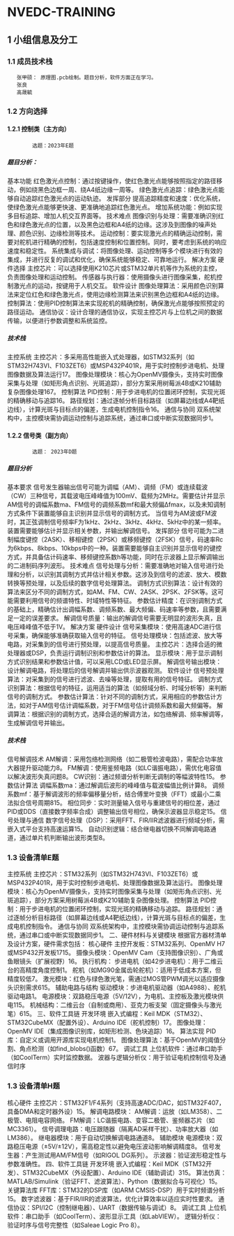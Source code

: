 # NVEDC-TRAINING
## 1 小组信息及分工
### 1.1 成员技术栈
       张甲硕： 原理图.pcb绘制。题目分析，软件方面正在学习。
       张良
       高晟毓
### 1.2 方向选择
#### 1.2.1 控制类（主方向）
            选题：2023年E题
  ##### 题目分析：
基本功能
红色激光点控制：通过按键操作，使红色激光点能够按照指定的路径移动，例如绕黑色边框一周、绕A4纸边缘一周等。
绿色激光点追踪：绿色激光点能够自动追踪红色激光点的运动轨迹。
发挥部分
提高追踪精度和速度：优化系统，使绿色激光点能够更快速、更准确地追踪红色激光点。
增加系统功能：例如实现多目标追踪、增加人机交互界面等。
技术难点
图像识别与处理：需要准确识别红色和绿色激光点的位置，以及黑色边框和A4纸的边缘。这涉及到图像的噪声处理、颜色识别、边缘检测等技术。
运动控制：要实现激光点的精确运动控制，需要对舵机进行精确的控制，包括速度控制和位置控制。同时，要考虑到系统的响应速度和稳定性。
系统集成与调试：将图像处理、运动控制等多个模块进行有效的集成，并进行反复的调试和优化，确保系统能够稳定、可靠地运行。
解决方案
硬件选择
主控芯片：可以选择使用K210芯片或STM32单片机等作为系统的主控，负责图像处理和运动控制。
传感器与执行器：使用摄像头进行图像采集，舵机控制激光点的运动，按键用于人机交互。
软件设计
图像处理算法：采用颜色识别算法来定位红色和绿色激光点，使用边缘检测算法来识别黑色边框和A4纸的边缘。
控制算法：使用PID控制算法来实现舵机的精确控制，确保激光点能够按照预定的路径运动。
通信协议：设计合理的通信协议，实现主控芯片与上位机之间的数据传输，以便进行参数调整和系统监控。
  ##### 技术栈
主控系统
主控芯片：多采用高性能嵌入式处理器，如STM32系列（如STM32H743VI、F103ZET6）或MSP432P401R，用于实时控制步进电机、处理图像数据及算法运行17。
图像处理模块：核心为OpenMV摄像头，支持实时图像采集与处理（如矩形角点识别、光斑追踪），部分方案采用树莓派4B或K210辅助复杂图像处理167。
控制算法
PID控制：用于步进电机的位置闭环控制，实现光斑的精确移动与追踪16。
路径规划：通过逐帧分析目标路径（如屏幕边线或A4靶纸边线），计算光斑与目标点的偏差，生成电机控制指令16。
通信与协同
双系统架构中，主控模块需协调运动控制与追踪系统，通过串口或中断实现数据同步1。
#### 1.2.2 信号类（副方向）
            选题： 2023年D题
  ##### 题目分析
基本要求
信号发生器输出信号可能为调幅（AM）、调频（FM）或连续载波（CW）三种信号，其载波电压峰峰值为100mV、载频为2MHz。需要估计并显示AM信号的调幅系数ma、FM信号的调频系数mf和最大频偏Δfmax，以及未知调制方式条件下装置能够自主识别并显示信号的调制方式。
当信号为AM波或FM波时，其正弦调制信号频率F为1kHz、2kHz、3kHz、4kHz、5kHz中的某一频率。装置需要能够估计并显示相关参数，并输出解调信号。
发挥部分
信号可能为二进制幅度键控（2ASK）、移相键控（2PSK）或移频键控（2FSK）信号，码速率Rc为6kbps、8kbps、10kbps中的一种。装置需要能够自主识别并显示信号的键控方式，并具备估计码速率、移频键控系数h等功能，同时在示波器上显示解调输出的二进制码序列波形。
技术难点
信号处理与分析：需要准确地对输入信号进行处理和分析，以识别其调制方式并估计相关参数。这涉及到信号的滤波、放大、模数转换等预处理，以及后续的数字信号处理算法。
调制方式识别算法：设计有效的算法来区分不同的调制方式，如AM、FM、CW、2ASK、2PSK、2FSK等。这可能需要利用信号的频谱特性、时域特性等特征。
参数估计精度：在识别调制方式的基础上，精确估计出调幅系数、调频系数、最大频偏、码速率等参数，且需要满足一定的误差要求。
解调信号质量：输出的解调信号需要无明显的波形失真，且电压峰峰值不低于1V。
解决方案
硬件设计
信号采集模块：使用高速ADC进行信号采集，确保能够准确获取输入信号的特征。
信号处理模块：包括滤波、放大等电路，对采集到的信号进行预处理，以提高信号质量。
主控芯片：选择合适的微处理器或DSP，负责运行调制识别和参数估计的算法。
显示模块：用于显示调制方式识别结果和参数估计值，可以采用LCD或LED显示屏。
解调信号输出模块：设计解调电路，将处理后的信号解调并输出供示波器观测。
软件设计
信号预处理算法：对采集到的信号进行滤波、去噪等处理，提取有用的信号特征。
调制方式识别算法：根据信号的特征，运用适当的算法（如频域分析、时域分析等）来判断信号的调制方式。
参数估计算法：针对不同的调制方式，采用相应的参数估计方法，如对于AM信号估计调幅系数，对于FM信号估计调频系数和最大频偏等。
解调算法：根据识别的调制方式，选择合适的解调方法，如包络解调、频率解调等，生成解调信号并输出。
##### 技术栈
  信号解调技术
AM解调：采用包络检测网络（如二极管检波电路），需配合功率放大器提升驱动能力8。
FM解调：使用鉴频电路（如LC谐振电路），需优化电容值以解决波形失真问题8。
CW识别：通过频谱分析判断无调制的等幅波特性15。
参数估计算法
调幅系数ma：通过解调后波形的峰峰值与载波幅值比例计算8。
调频系数mf：基于解调波形的频率偏移量分析，结合傅里叶变换（FFT）或最小二乘法拟合信号周期815。
相位同步：实时测量输入信号与重建信号的相位差，通过PID或DDS（直接数字频率合成）调整输出信号相位，确保示波器显示稳定15。
信号处理与通信
数字信号处理（DSP）：采用FFT、FIR/IIR滤波器进行频域分析，需嵌入式平台支持高速运算15。
自动识别逻辑：结合继电器切换不同解调电路通道，通过单片机判断输出波形类型8。
### 1.3 设备清单E题
主控系统
主控芯片：STM32系列（如STM32H743VI、F103ZET6）或MSP432P401R，用于实时控制步进电机、处理图像数据及算法运行。
图像处理模块：核心为OpenMV摄像头，支持实时图像采集与处理（如矩形角点识别、光斑追踪），部分方案采用树莓派4B或K210辅助复杂图像处理。
控制算法
PID控制：用于步进电机的位置闭环控制，实现光斑的精确移动与追踪。
路径规划：通过逐帧分析目标路径（如屏幕边线或A4靶纸边线），计算光斑与目标点的偏差，生成电机控制指令。
通信与协同
双系统架构中，主控模块需协调运动控制与追踪系统，通过串口或中断实现数据同步1。
二、硬件材料与关键模块
根据官方器材清单及设计方案，硬件需求包括：
核心硬件
主控开发板：STM32系列、OpenMV H7或MSP432开发板1715。
摄像头模块：OpenMV Cam（支持图像识别）、广角或鱼眼镜头（扩展视野）16。
执行机构：
步进电机（如42步进电机）：用于二维云台的高精度角度控制1。
舵机（如MG90金属齿轮舵机）：适用于低成本方案，但精度较低7。
激光模块：红色与绿色激光笔，需通过MOS管PWM调光以适应摄像头识别需求615。
辅助电路与结构
驱动模块：步进电机驱动器（如A4988）、舵机驱动电路1。
电源模块：双路稳压电源（5V/12V），为电机、主控板及激光模块供电115。
机械结构：二维云台（自制或商用）、亚克力板支架（固定摄像头与激光笔）615。
三、软件工具链
开发环境
嵌入式编程：Keil MDK（STM32）、STM32CubeMX（配置外设）、Arduino IDE（舵机控制）17。
图像处理：OpenMV IDE（集成图像识别库，如矩形检测、色块追踪）16。
算法实现
PID库：自定义或调用开源库实现电机控制1。
图像处理算法：基于OpenMV的阈值分割、角点检测（如find_blobs()函数）67。
调试工具
上位机软件：通过串口助手（如CoolTerm）实时监控数据。
波器与逻辑分析仪：用于验证电机控制信号及通信时序
### 1.3 设备清单H题
核心硬件
主控芯片：STM32F1/F4系列（支持高速ADC/DAC，如STM32F407，具备DMA和定时器外设）15。
解调电路模块：
AM解调：运放（如LM358）、二极管、电阻电容网络。
FM解调：LC谐振电路、变容二极管、鉴频器芯片（如MC3361）。
信号调理电路：电压跟随器（隔离AD采样干扰）、功率放大器（如LM386）。
继电器模块：用于自动切换解调电路通道8。
辅助模块
电源模块：双路稳压电源（±5V/±12V），需高稳定性以避免电压波动影响解调精度8。
信号发生器：产生测试用AM/FM信号（如RIGOL DG系列）。
示波器：验证波形稳定性与参数准确性。
四、软件工具链
开发环境
嵌入式编程：Keil MDK（STM32开发）、STM32CubeMX（外设配置）、Arduino IDE（辅助调试）315。
算法仿真：MATLAB/Simulink（验证FFT、滤波算法）、Python（数据拟合与可视化）15。
关键算法库
FFT库：STM32的DSP库（如ARM CMSIS-DSP）用于实时频谱分析15。
数字滤波器：基于FIR/IIR的滤波算法，优化计算效率以适应实时性要求。
通信协议：SPI/I2C（控制继电器）、UART（数据传输与调试）8。
调试工具
上位机软件：串口助手（如CoolTerm）、波形显示工具（如LabVIEW）。
逻辑分析仪：验证时序与信号完整性（如Saleae Logic Pro 8）。
        
  
          
